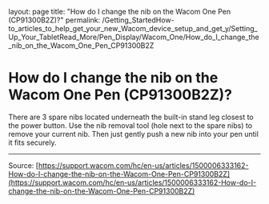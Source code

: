 layout: page
title: "How do I change the nib on the Wacom One Pen (CP91300B2Z)?"
permalink: /Getting_StartedHow-to_articles_to_help_get_your_new_Wacom_device_setup_and_get_y/Setting_Up_Your_TabletRead_More/Pen_Display/Wacom_One/How_do_I_change_the_nib_on_the_Wacom_One_Pen_CP91300B2Z

# How do I change the nib on the Wacom One Pen (CP91300B2Z)?

There are 3 spare nibs located underneath the built-in stand leg closest to the power button. Use the nib removal tool (hole next to the spare nibs) to remove your current nib. Then just gently push a new nib into your pen until it fits securely.

---
Source: [https://support.wacom.com/hc/en-us/articles/1500006333162-How-do-I-change-the-nib-on-the-Wacom-One-Pen-CP91300B2Z](https://support.wacom.com/hc/en-us/articles/1500006333162-How-do-I-change-the-nib-on-the-Wacom-One-Pen-CP91300B2Z)
